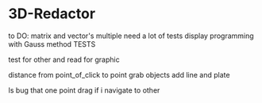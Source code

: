 # 3D-Redactor
to DO:
matrix and vector's multiple need a lot of tests
display programming with Gauss method TESTS

test for other and read for graphic

distance from point_of_click to point
grab objects
add line and plate

Is bug that one point drag if i navigate to other 
